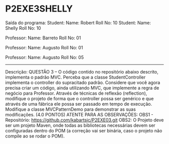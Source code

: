 # P2EXE3SHELLY
Saída do programa:
Student: 
Name: Robert
Roll No: 10
Student: 
Name: Shelly
Roll No: 10

Professor: 
Name: Barreto
Roll No: 01

Professor: 
Name: Augusto
Roll No: 01

Professor: 
Name: Augusto
Roll No: 05

---------------
Descrição:
QUESTÃO 3 – O código contido no repositório abaixo descrito, implementa o padrão MVC. Perceba que a classe StudentController implementa o controller do supracitado padrão. Considere que você agora precisa criar um código, ainda utilizando MVC, que implemente a regra de negócio para Professor. Através de técnicas de reflexão (reflection), modifique o projeto de forma que o controller possa ser genérico e que através de uma fábrica ele possa ser passado em tempo de execução. Modifique a classe MVCPatternDemo para demonstrar as suas modificações. (4.0 PONTOS) ATENTE PARA AS OBSERVAÇÕES:
OBS1 - Repositório: https://github.com/kabartsjc/P2EXE03.git
OBS2: O Projeto deve ser um projeto Maven, onde todas as bibliotecas necessárias devem ser configuradas dentro do POM (a correção vai ser binária, caso o projeto não compile ao se rodar o POM).
